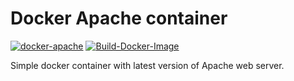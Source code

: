 # Docker Apache container

[![docker-apache](https://img.shields.io/badge/spy86-apache-blue.svg)](https://cloud.docker.com/repository/docker/spy86/apache) [![Build-Docker-Image](https://github.com/spy86/docker-apache/actions/workflows/main.yml/badge.svg?branch=main)](https://github.com/spy86/docker-apache/actions/workflows/main.yml)

Simple docker container with latest version of Apache web server.
